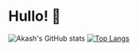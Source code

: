 # Hullo! 👋

![Akash's GitHub stats](https://github-readme-stats.vercel.app/api?username=RedInJapanese&show_icons=true&theme=cobalt)
[![Top Langs](https://github-readme-stats.vercel.app/api/top-langs/?username=RedInJapanese&exclude_repo=ASDF&hide=javascript,html,css,java&layout=compact&theme=cobalt)](https://github.com/RedInJapanese/leetcode-problems)

